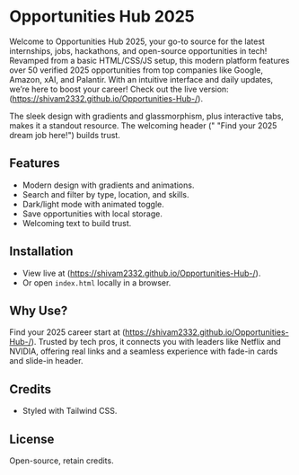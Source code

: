 # Opportunities Hub 2025

Welcome to Opportunities Hub 2025, your go-to source for the latest internships, jobs, hackathons, and open-source opportunities in tech! Revamped from a basic HTML/CSS/JS setup, this modern platform features over 50 verified 2025 opportunities from top companies like Google, Amazon, xAI, and Palantir. With an intuitive interface and daily updates, we’re here to boost your career! Check out the live version: (https://shivam2332.github.io/Opportunities-Hub-/). 

The sleek design with gradients and glassmorphism, plus interactive tabs, makes it a standout resource. The welcoming header (" "Find your 2025 dream job here!") builds trust.

## Features
- Modern design with gradients and animations.
- Search and filter by type, location, and skills.
- Dark/light mode with animated toggle.
- Save opportunities with local storage.
- Welcoming text to build trust.

## Installation
- View live at (https://shivam2332.github.io/Opportunities-Hub-/).
- Or open `index.html` locally in a browser.

## Why Use?
Find your 2025 career start at (https://shivam2332.github.io/Opportunities-Hub-/). Trusted by tech pros, it connects you with leaders like Netflix and NVIDIA, offering real links and a seamless experience with fade-in cards and slide-in header.

## Credits

- Styled with Tailwind CSS.

## License
Open-source, retain credits.
